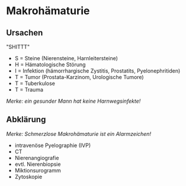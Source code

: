 # Makrohämaturie

## Ursachen

"SHITTT"

- S = Steine (Nierensteine, Harnleitersteine)
- H = Hämatologische Störung
- I = Infektion (hämorrhargische Zystitis, Prostatits, Pyelonephritiden)
- T = Tumor (Prostata-Karzinom, Urologische Tumore)
- T = Tuberkulose
- T = Trauma

*Merke: ein gesunder Mann hat keine Harnwegsinfekte!*

## Abklärung

*Merke: Schmerzlose Makrohämaturie ist ein Alarmzeichen!*

- intravenöse Pyelographie (IVP)
- CT
- Nierenangiografie
- evtl. Nierenbiopsie
- Miktionsurogramm
- Zytoskopie